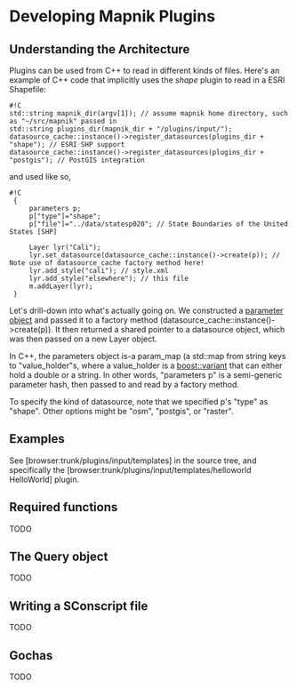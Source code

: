 <!-- Name: DevelopingPlugins -->
<!-- Version: 3 -->
<!-- Last-Modified: 2010/10/27 20:21:46 -->
<!-- Author: rcoup -->
# Developing Mapnik Plugins

## Understanding the Architecture

Plugins can be used from C++ to read in different kinds of files. Here's an example of C++ code that implicitly uses the _shape_ plugin to read in a ESRI Shapefile:


    #!C
    std::string mapnik_dir(argv[1]); // assume mapnik home directory, such as "~/src/mapnik" passed in
    std::string plugins_dir(mapnik_dir + "/plugins/input/");
    datasource_cache::instance()->register_datasources(plugins_dir + "shape"); // ESRI SHP support
    datasource_cache::instance()->register_datasources(plugins_dir + "postgis"); // PostGIS integration

and used like so,


    #!C
     {
         parameters p;
         p["type"]="shape";
         p["file"]="../data/statesp020"; // State Boundaries of the United States [SHP]
    
         Layer lyr("Cali");
         lyr.set_datasource(datasource_cache::instance()->create(p)); // Note use of datasource_cache factory method here!
         lyr.add_style("cali"); // style.xml
         lyr.add_style("elsewhere"); // this file
         m.addLayer(lyr);
     }

Let's drill-down into what's actually going on. We constructed a [parameter object](http://trac.mapnik.org/browser/trunk/include/mapnik/params.hpp) and passed it to a factory method (datasource_cache::instance()->create(p)). It then returned a shared pointer to a datasource object, which was then passed on a new Layer object.

In C++, the parameters object is-a param_map (a std::map from string keys to "value_holder"s, where a value_holder is a [boost::variant](http://www.boost.org/doc/libs/1_36_0/doc/html/variant.html#variant.intro) that can either hold a double or a string. In other words, "parameters p" is a semi-generic parameter hash, then passed to and read by a factory method.

To specify the kind of datasource, note that we specified p's "type" as "shape". Other options might be "osm", "postgis", or "raster".

## Examples

See [browser:trunk/plugins/input/templates] in the source tree, and specifically the [browser:trunk/plugins/input/templates/helloworld HelloWorld] plugin.

## Required functions

TODO

## The Query object

TODO

## Writing a SConscript file

TODO

## Gochas

TODO


